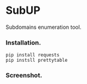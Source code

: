 # SubUP
Subdomains enumeration tool.

### Installation.
```
pip install requests
pip instsll prettytable
```

### Screenshot.
